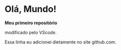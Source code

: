 # Olá, Mundo!
 **Meu primeiro repositório**

 modificado pelo *VScode*.
 
 Essa linha eu adicionei dietamente no site github.com.
